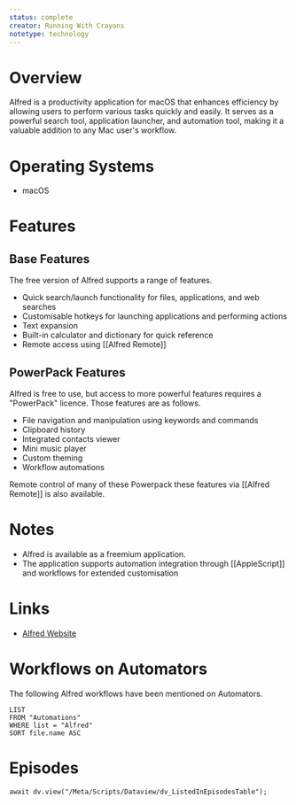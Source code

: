 ```yaml
---
status: complete
creator: Running With Crayons
notetype: technology
---
```

# Overview  
Alfred is a productivity application for macOS that enhances efficiency by allowing users to perform various tasks quickly and easily. It serves as a powerful search tool, application launcher, and automation tool, making it a valuable addition to any Mac user's workflow.

# Operating Systems  
- macOS  

# Features 
## Base Features
The free version of Alfred supports a range of features.

- Quick search/launch functionality for files, applications, and web searches
- Customisable hotkeys for launching applications and performing actions
- Text expansion
- Built-in calculator and dictionary for quick reference
- Remote access using [[Alfred Remote]]

## PowerPack Features
Alfred is free to use, but access to more powerful features requires a "PowerPack" licence. Those features are as follows.

 - File navigation and manipulation using keywords and commands
 - Clipboard history
 - Integrated contacts viewer
 - Mini music player
 - Custom theming
 - Workflow automations

Remote control of many of these Powerpack these features via [[Alfred Remote]] is also available.

# Notes  
- Alfred is available as a freemium application.
- The application supports automation integration through [[AppleScript]] and workflows for extended customisation

# Links  
- [Alfred Website](https://alfred.app)

# Workflows on Automators
The following Alfred workflows have been mentioned on Automators.
```dataview
LIST
FROM "Automations"
WHERE list = "Alfred"
SORT file.name ASC
```

# Episodes
```dataviewjs
await dv.view("/Meta/Scripts/Dataview/dv_ListedInEpisodesTable");
```
